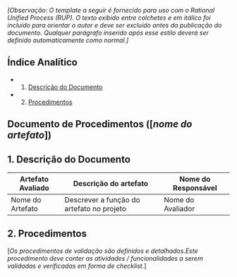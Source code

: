 <!-- Template do Documento de Procedimentos versão em Markdown-->
<!--- O título da página deve ser no seguinte formato:

Documento de Procedimentos ([nome do artefato])
-->

*[Observação: O template a seguir é fornecido para uso com o Rational Unified Process (RUP). O texto exibido entre colchetes e em itálico foi incluído para orientar o autor e deve ser excluído antes da publicação do documento. Qualquer parágrafo inserido após esse estilo deverá ser definido automaticamente como normal.]*

Índice Analítico
----------------

* 1. [Descrição do Documento](#1-identificação-do-documento)
* 2. [Procedimentos](#2-procedimentos)

Documento de Procedimentos ([*nome do artefato*])
--------------------------------------

## 1. Descrição do Documento

| Artefato Avaliado |Descrição do artefato| Nome do Responsável |
|-------------------|---------------------|---------------------|
| Nome do Artefato  | Descrever a função do artefato no projeto| Nome do Avaliador   |

## 2. Procedimentos
[_Os procedimentos de validação são definidos e detalhados.Este procedimento deve conter as atividades / funcionalidades a serem validadas e verificadas em forma de checklist._]

